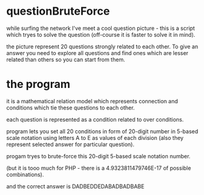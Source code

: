 questionBruteForce
==================

while surfing the network I've meet a cool question picture - this is a script which tryes to solve the question
(off-course it is faster to solve it in mind).

the picture represent 20 questions strongly related to each other.
To give an answer you need to explore all questions and find ones which are lesser related than others
so you can start from them.

the program
===========

it is a mathematical relation model which represents connection and conditions
which tie these questions to each other.

each question is represented as a condition related to over conditions.

program lets you set all 20 conditions in form of 20-digit number in 5-based scale notation
using letters A to E as values of each division (also they represent selected answer for particular question).

progam tryes to brute-force this 20-digit 5-based scale notation number.

(but it is tooo much for PHP - there is a 4.9323811479746E-17 of possible combinations).

and the correct answer is DADBEDDEDABADBADBABE
